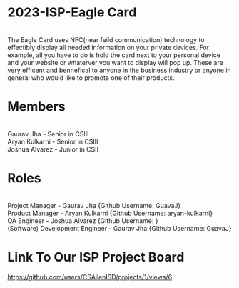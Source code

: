 # 2023-ISP-Eagle Card
<br>
The Eagle Card uses NFC(near feild communication) technology to effectibly display all needed information on your private devices. For example, all you have to do is hold the card next to your personal device and your website or whaterver you want to display will pop up. These are very efficent and bennefical to anyone in the business industry or anyone in general who would like to promote one of their products. 


# Members
<br>
Gaurav Jha - Senior in CSIII
<br>
Aryan Kulkarni - Senior in CSIII
<br>
Joshua Alvarez - Junior in CSII



# Roles
<br>
Project Manager - Gaurav Jha {Github Username: GuavaJ}
<br>
Product Manager - Aryan Kulkarni {Github Username: aryan-kulkarni}
<br>
QA Engineer - Joshua Alvarez {Github Username: }
<br>
(Software) Development Engineer - Gaurav Jha {Github Username: GuavaJ}

# Link To Our ISP Project Board
https://github.com/users/CSAllenISD/projects/1/views/6
